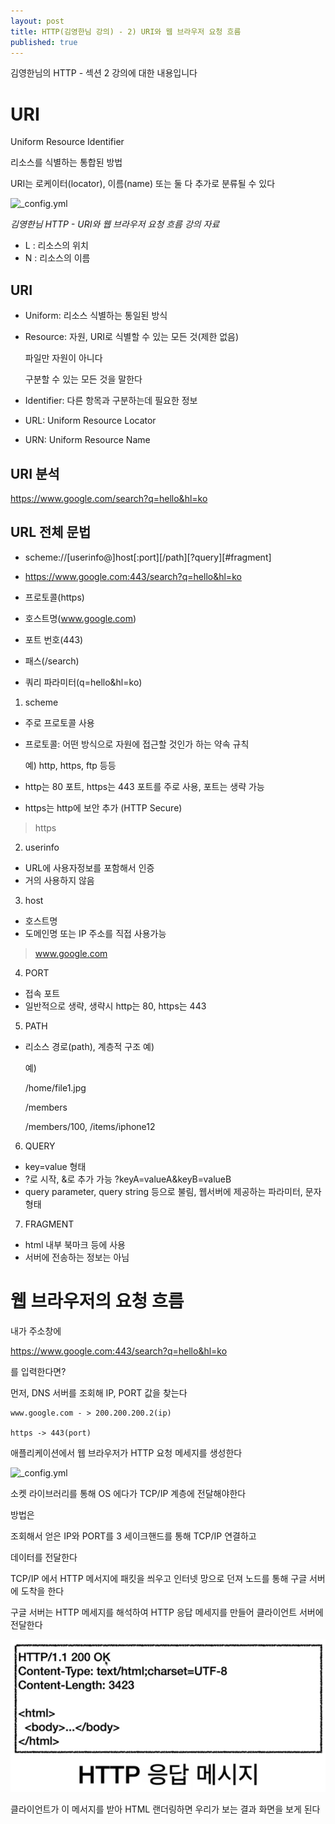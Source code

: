 ```yaml
---
layout: post
title: HTTP(김영한님 강의) - 2) URI와 웹 브라우저 요청 흐름
published: true
---
```


김영한님의 HTTP - 섹션 2 강의에 대한 내용입니다

# URI

Uniform Resource Identifier

리소스를 식별하는 통합된 방법

URI는 로케이터(locator), 이름(name) 또는 둘 다 추가로 분류될 수 있다

![_config.yml](../images/URI.png)

_김영한님 HTTP - URI와 웹 브라우저 요청 흐름 강의 자료_

- L : 리소스의 위치
- N : 리소스의 이름

## URI

- Uniform: 리소스 식별하는 통일된 방식
- Resource: 자원, URI로 식별할 수 있는 모든 것(제한 없음)

    파일만 자원이 아니다

    구분할 수 있는 모든 것을 말한다

- Identifier: 다른 항목과 구분하는데 필요한 정보

- URL: Uniform Resource Locator 
- URN: Uniform Resource Name

## URI 분석

https://www.google.com/search?q=hello&hl=ko

## URL 전체 문법

- scheme://[userinfo@]host[:port][/path][?query][#fragment] 
- https://www.google.com:443/search?q=hello&hl=ko

- 프로토콜(https) 
- 호스트명(www.google.com) 
- 포트 번호(443)
- 패스(/search)
- 쿼리 파라미터(q=hello&hl=ko)

1. scheme

- 주로 프로토콜 사용
- 프로토콜: 어떤 방식으로 자원에 접근할 것인가 하는 약속 규칙

    예) http, https, ftp 등등

- http는 80 포트, https는 443 포트를 주로 사용, 포트는 생략 가능
- https는 http에 보안 추가 (HTTP Secure)

> https

2. userinfo

- URL에 사용자정보를 포함해서 인증
- 거의 사용하지 않음

3. host

- 호스트명
- 도메인명 또는 IP 주소를 직접 사용가능

> www.google.com


4. PORT


- 접속 포트
- 일반적으로 생략, 생략시 http는 80, https는 443

5. PATH

- 리소스 경로(path), 계층적 구조 예)

    예)

    /home/file1.jpg
    
    /members
    
    /members/100, /items/iphone12

6. QUERY

- key=value 형태
- ?로 시작, &로 추가 가능 ?keyA=valueA&keyB=valueB
- query parameter, query string 등으로 불림, 웹서버에 제공하는 파라미터, 문자 형태

7. FRAGMENT

- html 내부 북마크 등에 사용
- 서버에 전송하는 정보는 아님

# 웹 브라우저의 요청 흐름

내가 주소창에 

https://www.google.com:443/search?q=hello&hl=ko

를 입력한다면?

먼저, DNS 서버를 조회해 IP, PORT 값을 찾는다

```
www.google.com - > 200.200.200.2(ip)

https -> 443(port)
```

애플리케이션에서 웹 브라우저가 HTTP 요청 메세지를 생성한다

![_config.yml](../images/HTTP-Request.png)

소켓 라이브러리를 통해 OS 에다가 TCP/IP 계층에 전달해야한다

방법은

조회해서 얻은 IP와 PORT를 3 세이크핸드를 통해 TCP/IP 연결하고

데이터를 전달한다

TCP/IP 에서 HTTP 메서지에 패킷을 씌우고 인터넷 망으로 던져 노드를 통해 구글 서버에 도착을 한다

구글 서버는 HTTP 메세지를 해석하여 HTTP 응답 메세지를 만들어 클라이언트 서버에 전달한다

![_config.yml](../images/HTTP-Return.png)

클라이언트가 이 메서지를 받아 HTML 랜더링하면 우리가 보는 결과 화면을 보게 된다
